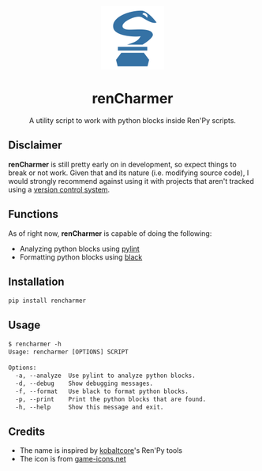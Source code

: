 <p align="center">
  <img width="128" height="128" src="https://github.com/GimmiRuski/rencharmer/blob/main/icon.svg">
</p>

<h1 align="center">renCharmer</h1>

<p align="center">A utility script to work with python blocks inside Ren'Py scripts.</p>

## Disclaimer

**renCharmer** is still pretty early on in development, so expect things to break or not work. Given that and its nature (i.e. modifying source code), I would strongly recommend against using it with projects that aren't tracked using a [version control system](https://git-scm.com/).

## Functions

As of right now, **renCharmer** is capable of doing the following:

- Analyzing python blocks using [pylint](https://github.com/PyCQA/pylint)
- Formatting python blocks using [black](https://github.com/psf/black)

## Installation

```
pip install rencharmer
```

## Usage

```
$ rencharmer -h
Usage: rencharmer [OPTIONS] SCRIPT

Options:
  -a, --analyze  Use pylint to analyze python blocks.
  -d, --debug    Show debugging messages.
  -f, --format   Use black to format python blocks.
  -p, --print    Print the python blocks that are found.
  -h, --help     Show this message and exit.
```

## Credits

- The name is inspired by [kobaltcore](https://github.com/kobaltcore)'s Ren'Py tools
- The icon is from [game-icons.net](https://game-icons.net/)

